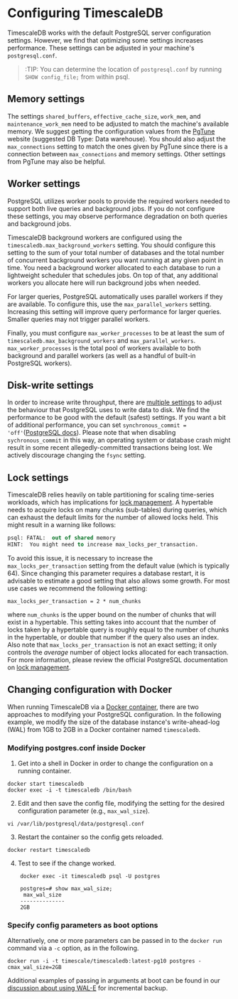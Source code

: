 # Configuring TimescaleDB

TimescaleDB works with the default PostgreSQL server configuration settings.
However, we find that optimizing some settings increases performance. These
settings can be adjusted in your machine's `postgresql.conf`.

>:TIP: You can determine the location of `postgresql.conf` by running `SHOW config_file;`
from within psql.

## Memory settings [](memory)

The settings `shared_buffers`, `effective_cache_size`, `work_mem`, and
`maintenance_work_mem` need to be adjusted to match the machine's available
memory.  We suggest getting the configuration values from the [PgTune][pgtune]
website (suggested DB Type: Data warehouse). You should also adjust the
`max_connections` setting to match the ones given by PgTune since there is a
connection between `max_connections` and memory settings. Other settings from
PgTune may also be helpful.

## Worker settings [](workers)

PostgreSQL utilizes worker pools to provide the required workers needed to support
both live queries and background jobs. If you do not configure these settings,
you may observe performance degradation on both queries and background jobs.

TimescaleDB background workers are configured using the `timescaledb.max_background_workers`
setting. You should configure this setting to the sum of your total number of databases and the
total number of concurrent background workers you want running at any given point in time.
You need a background worker allocated to each database to run a lightweight scheduler
that schedules jobs. On top of that, any additional workers you allocate here will run
background jobs when needed.

For larger queries, PostgreSQL automatically uses parallel workers if they are available. 
To configure this, use the `max_parallel_workers` setting. Increasing this setting will
improve query performance for larger queries. Smaller queries may not trigger parallel
workers.

Finally, you must configure `max_worker_processes` to be at least the sum of `timescaledb.max_background_workers` and `max_parallel_workers`. `max_worker_processes` is the
total pool of workers available to both background and parallel workers (as well as a handful of
built-in PostgreSQL workers).

## Disk-write settings [](disk-write)

In order to increase write throughput, there are [multiple
settings][async-commit] to adjust the behaviour that PostgreSQL uses to write data
to disk. We find the performance to be good with the default (safest) settings. If
you want a bit of additional performance, you can  set `synchronous_commit =
'off'`([PostgreSQL docs][synchronous-commit]). Please note that when disabling
`sychronous_commit` in this way, an operating system or database crash might
result in some recent allegedly-committed transactions being lost. We actively
discourage changing the `fsync` setting.

## Lock settings [](locks)

TimescaleDB relies heavily on table partitioning for scaling
time-series workloads, which has implications for [lock
management][lock-management]. A hypertable needs to acquire locks on
many chunks (sub-tables) during queries, which can exhaust the default
limits for the number of allowed locks held. This might result in a
warning like follows:

```sql
psql: FATAL:  out of shared memory
HINT:  You might need to increase max_locks_per_transaction.
```

To avoid this issue, it is necessary to increase the
`max_locks_per_transaction` setting from the default value (which is
typically 64). Since changing this parameter requires a database
restart, it is advisable to estimate a good setting that also allows
some growth. For most use cases we recommend the following setting:

```
max_locks_per_transaction = 2 * num_chunks
```

where `num_chunks` is the upper bound on the number of chunks that
will exist in a hypertable. This setting takes into account that the
number of locks taken by a hypertable query is roughly equal to the
number of chunks in the hypertable, or double that number if the query
also uses an index. Also note that `max_locks_per_transaction` is not
an exact setting; it only controls the *average* number of object
locks allocated for each transaction. For more information, please
review the official PostgreSQL documentation on
[lock management][lock-management].

## Changing configuration with Docker

When running TimescaleDB via a [Docker container][docker], there are
two approaches to modifying your PostgreSQL configuration.  In the
following example, we modify the size of the database instance's
write-ahead-log (WAL) from 1GB to 2GB in a Docker container named
`timescaledb`.

### Modifying postgres.conf inside Docker

1. Get into a shell in Docker in order to change the configuration on a running container.
```
docker start timescaledb
docker exec -i -t timescaledb /bin/bash
```

2. Edit and then save the config file, modifying the setting for the desired configuration parameter (e.g., `max_wal_size`).
```
vi /var/lib/postgresql/data/postgresql.conf
```

3. Restart the container so the config gets reloaded.
```
docker restart timescaledb
```

4. Test to see if the change worked.
```
    docker exec -it timescaledb psql -U postgres

    postgres=# show max_wal_size;
     max_wal_size
    --------------
    2GB
```

### Specify config parameters as boot options

Alternatively, one or more parameters can be passed in to the `docker run` command via a `-c` option, as in the following.

```
docker run -i -t timescale/timescaledb:latest-pg10 postgres -cmax_wal_size=2GB
```

Additional examples of passing in arguments at boot can be found in our [discussion about using WAL-E][wale] for incremental backup.

[pgtune]: http://pgtune.leopard.in.ua/
[async-commit]: https://www.postgresql.org/docs/current/static/wal-async-commit.html
[synchronous-commit]: https://www.postgresql.org/docs/current/static/runtime-config-wal.html#GUC-SYNCHRONOUS-COMMIT
[lock-management]: https://www.postgresql.org/docs/current/static/runtime-config-locks.html
[docker]: /getting-started/installation/linux/installation-docker
[wale]: /using-timescaledb/backup#docker-wale
